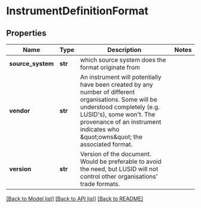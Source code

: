 # InstrumentDefinitionFormat

## Properties
Name | Type | Description | Notes
------------ | ------------- | ------------- | -------------
**source_system** | **str** | which source system does the format originate from | 
**vendor** | **str** | An instrument will potentially have been created by any number of different organisations. Some will be understood completely (e.g. LUSID&#39;s), some won&#39;t.              The provenance of an instrument indicates who \&quot;owns\&quot; the associated format. | 
**version** | **str** | Version of the document. Would be preferable to avoid the need, but LUSID will not control other organisations&#39; trade formats. | 

[[Back to Model list]](../README.md#documentation-for-models) [[Back to API list]](../README.md#documentation-for-api-endpoints) [[Back to README]](../README.md)


